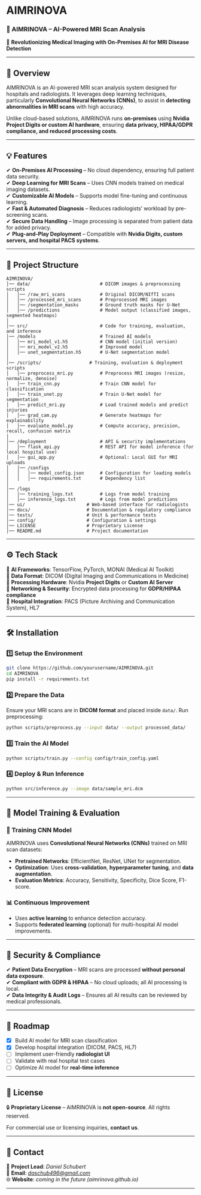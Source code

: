 # AIMRINOVA

### **📌 AIMRINOVA – AI-Powered MRI Scan Analysis**
🚀 **Revolutionizing Medical Imaging with On-Premises AI for MRI Disease Detection**  

---

## **📖 Overview**
AIMRINOVA is an AI-powered MRI scan analysis system designed for hospitals and radiologists. It leverages deep learning techniques, particularly **Convolutional Neural Networks (CNNs)**, to assist in **detecting abnormalities in MRI scans** with high accuracy.  

Unlike cloud-based solutions, AIMRINOVA runs **on-premises** using **Nvidia Project Digits or custom AI hardware**, ensuring **data privacy, HIPAA/GDPR compliance, and reduced processing costs**.

---

## **💡 Features**
✔ **On-Premises AI Processing** – No cloud dependency, ensuring full patient data security.  
✔ **Deep Learning for MRI Scans** – Uses CNN models trained on medical imaging datasets.  
✔ **Customizable AI Models** – Supports model fine-tuning and continuous learning.  
✔ **Fast & Automated Diagnosis** – Reduces radiologists’ workload by pre-screening scans.  
✔ **Secure Data Handling** – Image processing is separated from patient data for added privacy.  
✔ **Plug-and-Play Deployment** – Compatible with **Nvidia Digits, custom servers, and hospital PACS systems**.

---

## **📂 Project Structure**
```
AIMRINOVA/
│── data/                          # DICOM images & preprocessing scripts
│   │── /raw_mri_scans             # Original DICOM/NIfTI scans
│   │── /processed_mri_scans       # Preprocessed MRI images
│   │── /segmentation_masks        # Ground truth masks for U-Net
│   │── /predictions               # Model output (classified images, segmented heatmaps)
│
│── src/                           # Code for training, evaluation, and inference
│── /models                        # Trained AI models
│   │── mri_model_v1.h5            # CNN model (initial version)
│   │── mri_model_v2.h5            # Improved model
│   │── unet_segmentation.h5       # U-Net segmentation model
│
│── /scripts/                  # Training, evaluation & deployment scripts
│   │── preprocess_mri.py          # Preprocess MRI images (resize, normalize, denoise)
│   │── train_cnn.py               # Train CNN model for classification
│   │── train_unet.py              # Train U-Net model for segmentation
│   │── predict_mri.py             # Load trained models and predict injuries
│   │── grad_cam.py                # Generate heatmaps for explainability
│   │── evaluate_model.py          # Compute accuracy, precision, recall, confusion matrix
│
│── /deployment                    # API & security implementations
│   │── flask_api.py               # REST API for model inference (for local hospital use)
│   │── gui_app.py                 # Optional: Local GUI for MRI uploads
│   │── /configs
│   │   │── model_config.json      # Configuration for loading models
│   │   │── requirements.txt       # Dependency list
│
│── /logs
│   │── training_logs.txt          # Logs from model training
│   │── inference_logs.txt         # Logs from model predictions
│── ui/                       # Web-based interface for radiologists  
│── docs/                     # Documentation & regulatory compliance  
│── tests/                    # Unit & performance tests  
│── config/                   # Configuration & settings  
│── LICENSE                   # Proprietary License  
│── README.md                 # Project documentation  
```

---

## **⚙️ Tech Stack**
🔹 **AI Frameworks**: TensorFlow, PyTorch, MONAI (Medical AI Toolkit)  
🔹 **Data Format**: DICOM (Digital Imaging and Communications in Medicine)  
🔹 **Processing Hardware**: Nvidia **Project Digits** or **Custom AI Server**  
🔹 **Networking & Security**: Encrypted data processing for **GDPR/HIPAA compliance**  
🔹 **Hospital Integration**: PACS (Picture Archiving and Communication System), HL7  

---

## **🛠️ Installation**
### **1️⃣ Setup the Environment**
```bash
git clone https://github.com/yourusername/AIMRINOVA.git
cd AIMRINOVA
pip install -r requirements.txt
```
### **2️⃣ Prepare the Data**
Ensure your MRI scans are in **DICOM format** and placed inside `data/`. Run preprocessing:
```bash
python scripts/preprocess.py --input data/ --output processed_data/
```

### **3️⃣ Train the AI Model**
```bash
python scripts/train.py --config config/train_config.yaml
```

### **4️⃣ Deploy & Run Inference**
```bash
python src/inference.py --image data/sample_mri.dcm
```

---

## **🔬 Model Training & Evaluation**
### **🧠 Training CNN Model**
AIMRINOVA uses **Convolutional Neural Networks (CNNs)** trained on MRI scan datasets:
- **Pretrained Networks**: EfficientNet, ResNet, UNet for segmentation.
- **Optimization**: Uses **cross-validation**, **hyperparameter tuning**, and **data augmentation**.
- **Evaluation Metrics**: Accuracy, Sensitivity, Specificity, Dice Score, F1-score.

### **📊 Continuous Improvement**
- Uses **active learning** to enhance detection accuracy.
- Supports **federated learning** (optional) for multi-hospital AI model improvements.

---

## **🔐 Security & Compliance**
✔ **Patient Data Encryption** – MRI scans are processed **without personal data exposure**.  
✔ **Compliant with GDPR & HIPAA** – No cloud uploads; all AI processing is local.  
✔ **Data Integrity & Audit Logs** – Ensures all AI results can be reviewed by medical professionals.  

---

## **🚀 Roadmap**
- [x] Build AI model for MRI scan classification  
- [x] Develop hospital integration (DICOM, PACS, HL7)  
- [ ] Implement user-friendly **radiologist UI**  
- [ ] Validate with real hospital test cases  
- [ ] Optimize AI model for **real-time inference**  

---

## **📜 License**
🔒 **Proprietary License** – AIMRINOVA is **not open-source**. All rights reserved.  

For commercial use or licensing inquiries, **contact us**.  

---

## **📩 Contact**
💼 **Project Lead**: *Daniel Schubert*  
📧 **Email**: *daschub496@gmail.com*  
🌐 **Website**: *coming in the future (aimrinova.github.io)*  

---
